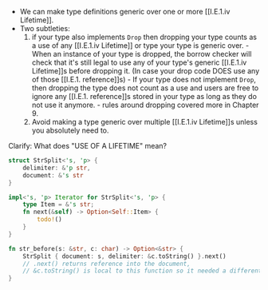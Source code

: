 - We can make type definitions generic over one or more [[I.E.1.iv Lifetime]].
- Two subtleties:
	1. if your type also implements `Drop` then dropping your type counts as a use of any [[I.E.1.iv Lifetime]] or type your type is generic over.
			- When an instance of your type is dropped, the borrow checker will check that it's still legal to use any of your type's generic [[I.E.1.iv Lifetime]]s before dropping it. (In case your drop code DOES use any of those [[I.E.1. reference]]s)
			- If your type does not implement `Drop`, then dropping the type does not count as a use and users are free to ignore any [[I.E.1. reference]]s stored in your type as long as they do not use it anymore.
			- rules around dropping covered more in Chapter 9.
	2. Avoid making a type generic over multiple [[I.E.1.iv Lifetime]]s unless you absolutely need to.

Clarify: What does "USE OF A LIFETIME" mean?


```rust
struct StrSplit<'s, 'p> {
	delimiter: &'p str,
    document: &'s str
}

impl<'s, 'p> Iterator for StrSplit<'s, 'p> {
	type Item = &'s str;
	fn next(&self) -> Option<Self::Item> {
		todo!()
	}
}

fn str_before(s: &str, c: char) -> Option<&str> {
	StrSplit { document: s, delimiter: &c.toString() }.next()
	// .next() returns reference into the document,
    // &c.toString() is local to this function so it needed a different lifetime
}
```

